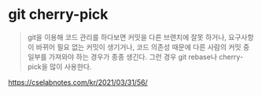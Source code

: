 # git cherry-pick

> git을 이용해 코드 관리를 하다보면 커밋을 다른 브랜치에 잘못 하거나, 요구사항이 바뀌어 필요 없는 커밋이 생기거나,
> 코드 의존성 때문에 다른 사람의 커밋 중 일부를 가져와야 하는 경우가 종종 생긴다. 그런 경우 git rebase나 cherry-pick을 많이 사용한다.

https://cselabnotes.com/kr/2021/03/31/56/

